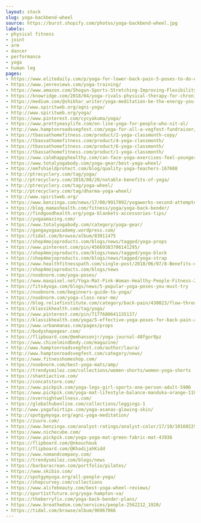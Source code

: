 ```yaml
---
layout: stock
slug: yoga-backbend-wheel
source: https://burst.shopify.com/photos/yoga-backbend-wheel.jpg
labels:
- physical fitness
- joint
- arm
- dancer
- performance
- yoga
- human leg
pages:
- https://www.elitedaily.com/p/yoga-for-lower-back-pain-5-poses-to-do-every-day-thatll-ease-all-your-annoying-aches-3068475
- https://www.jenreviews.com/yoga-training/
- https://www.amazon.com/Shogun-Sports-Stretching-Improving-Flexibility/dp/B071XGX5GL
- https://knowridge.com/2018/04/yoga-rivals-physical-therapy-for-chronic-low-back-pain/
- https://medium.com/@shikhar_writer/yoga-meditation-be-the-energy-you-want-to-attract-b3bde486fa85
- http://www.spiritweb.org/agni-yoga/
- http://www.spiritweb.org/yoga/
- https://www.pinterest.com/cycyakuma/yoga/
- https://www.prettyeasylife.com/on-line-yoga-for-people-who-sit-al/
- http://www.hamptonroadsvegfest.com/yoga-for-all-a-vegfest-fundraiser/
- https://tbassathomefitness.com/product/2-yoga-classmonth-copy/
- https://tbassathomefitness.com/product/4-yoga-classmonth/
- https://tbassathomefitness.com/product/6-yoga-classmonth/
- https://tbassathomefitness.com/product/1-yoga-classmonth/
- https://www.calmhappyhealthy.com/can-face-yoga-exercises-feel-younger/
- https://www.totalyogabody.com/yoga-gear/best-yoga-wheel/
- https://emfshieldprotect.com/blog/quality-yoga-teachers-167608
- http://ptrecyclery.com/tag/yoga/
- http://ptrecyclery.com/2018/08/20/notable-benefits-of-yoga/
- http://ptrecyclery.com/tag/yoga-wheel/
- http://ptrecyclery.com/tag/dharma-yoga-wheel/
- http://www.spiritweb.org/
- https://www.benzinga.com/news/17/08/9917892/yogaworks-second-attempted-ipo-heres-what-you-need-to-know
- https://blog.mamashealth.com/fitness/yoga/yoga-back-bender/
- https://findgoodhealth.org/yoga-blankets-accessories-tips/
- https://yogaamazing.com/
- https://www.totalyogabody.com/category/yoga-gear/
- https://gangayogaacademy.wordpress.com/
- https://tidal.com/browse/album/83911475
- https://shop4mojoproducts.com/blogs/news/tagged/yoga-props
- https://www.pinterest.com/pin/45669383706141295/
- https://shop4mojoproducts.com/blogs/news/tagged/yoga-block
- https://shop4mojoproducts.com/blogs/news/tagged/yoga-strap
- https://www.healthfitnesspath.com/single-post/2018/06/07/8-Benefits-of-Dharma-Yoga-Wheel-You-Need-to-Know
- https://shop4mojoproducts.com/blogs/news
- https://noobnorm.com/yoga-poses/
- https://www.maxpixel.net/Yoga-Mat-Pink-Woman-Healthy-People-Fitness-2562212
- https://fits4yoga.com/blogs/news/5-popular-yoga-poses-you-must-try
- https://noobnorm.com/beginners-guide-to-yoga/
- https://noobnorm.com/yoga-class-near-me/
- https://blog.reliefinstitute.com/category/back-pain/430023/flow-through-these-5-yoga-poses-every-day-to-say-goodbye-to-your-lower-back-pain
- https://klassikhealth.com/tag/yoga/
- https://www.pinterest.com/pin/7177680641135137/
- https://klassikhealth.com/yoga/5-effective-yoga-poses-for-back-pain-alone/
- https://www.urbanmanas.com/pages/props
- https://bodyshapegear.com/
- https://flipboard.com/@emhansonjr/yoga-journal-48fgor8pz
- https://www.chizelmindbody.com/magazine/
- http://www.hamptonroadsvegfest.com/author/laura/
- http://www.hamptonroadsvegfest.com/category/news/
- https://www.fitnesshomeshop.com/
- https://noobnorm.com/best-yoga-mats/amp/
- https://trendysmilez.com/collections/women-shorts/women-yoga-shorts
- https://shantiactive.com/
- https://concatstore.com/
- https://www.pickpik.com/yoga-legs-girl-sports-one-person-adult-5906
- https://www.pickpik.com/yoga-mat-lifestyle-balance-manduka-orange-118825
- https://overnightwellness.com/
- https://globalhubonline.com/collections/leggings-1
- http://www.yogafairtips.com/yoga-asanas-glowing-skin/
- http://spotgymyoga.org/agni-yoga-meditation/
- https://zuuro.com/
- https://www.benzinga.com/analyst-ratings/analyst-color/17/10/10160229/oppenheimer-is-bullish-on-lululemon-ahead-of-q3-earning
- https://www.nichecube.com/
- https://www.pickpik.com/yoga-yoga-mat-green-fabric-mat-43936
- https://flipboard.com/@nkouchouk
- https://flipboard.com/@KhadijahKidd
- https://www.nomandcompany.com/
- https://trendysmilez.com/blogs/news
- https://barbaracrean.com/portfolio/pilates/
- https://www.skibio.com/
- http://spotgymyoga.org/all-people-yoga/
- https://shopcurvey.com/collections
- https://www.alifebeauty.com/best-yoga-wheel-reviews/
- http://sport1stfuture.org/yoga-hampton-va/
- https://theberryfix.com/yoga-back-bender-plans/
- https://www.breathedsm.com/services/people-2562212_1920/
- https://tidal.com/browse/album/96967066
---
```

